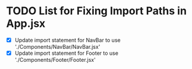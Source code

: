 # TODO List for Fixing Import Paths in App.jsx

- [x] Update import statement for NavBar to use './Components/NavBar/NavBar.jsx'
- [x] Update import statement for Footer to use './Components/Footer/Footer.jsx'
